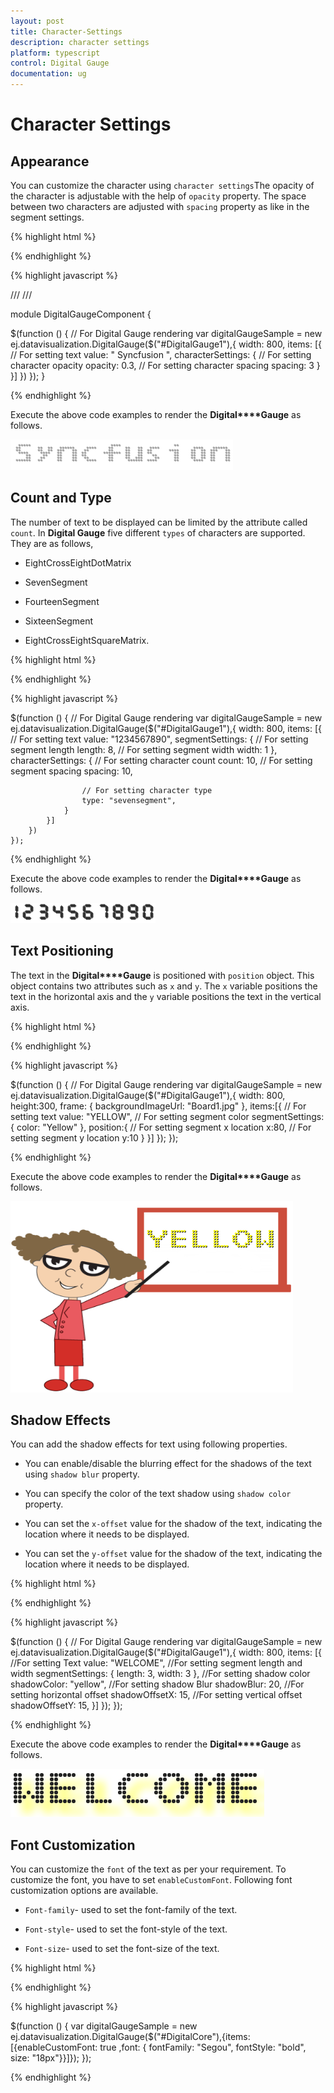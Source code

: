 ```yaml
---
layout: post
title: Character-Settings
description: character settings
platform: typescript
control: Digital Gauge
documentation: ug
---
```


# Character Settings

## Appearance

You can customize the character using `character settings`The opacity of the character is adjustable with the help of `opacity` property. The space between two characters are adjusted with `spacing` property as like in the segment settings.

{% highlight html %}

<div id="DigitalGauge1"></div>

{% endhighlight %}

{% highlight javascript %}

/// <reference path="../tsfiles/jquery.d.ts"></reference>
/// <reference path="../tsfiles/ej.web.all.d.ts"></reference>

module DigitalGaugeComponent {

  $(function () {
        // For Digital Gauge rendering
       var digitalGaugeSample = new ej.datavisualization.DigitalGauge($("#DigitalGauge1"),{
            width: 800,
            items: [{
                // For setting text
                value: " Syncfusion ",
                characterSettings: {
                    // For setting character opacity
                    opacity: 0.3,
                    // For setting character spacing
                    spacing: 3
                }
            }]
        })
    });
}

{% endhighlight %}

Execute the above code examples to render the **Digital****Gauge** as follows.

![](Character-Settings_images/Character-Settings_img1.png)

## Count and Type

The number of text to be displayed can be limited by the attribute called `count`. In **Digital Gauge** five different `types` of characters are supported. They are as follows, 

  * EightCrossEightDotMatrix

  * SevenSegment

  * FourteenSegment

  * SixteenSegment 

  * EightCrossEightSquareMatrix.


{% highlight html %}

<div id="DigitalGauge1"></div>

{% endhighlight %}

{% highlight javascript %}

  $(function () {
        // For Digital Gauge rendering
       var digitalGaugeSample = new ej.datavisualization.DigitalGauge($("#DigitalGauge1"),{
            width: 800,
            items: [{
                // For setting text
                value: "1234567890",
                segmentSettings: {
                    // For setting segment length
                    length: 8,
                    // For setting segment width
                    width: 1
                },
                characterSettings: {
                    // For setting character count
                    count: 10,
                    // For setting segment spacing
                    spacing: 10,

                    // For setting character type
                    type: "sevensegment",
                }
            }]
        })
    });


{% endhighlight %}

Execute the above code examples to render the **Digital****Gauge** as follows.

![](Character-Settings_images/Character-Settings_img2.png)

## Text Positioning

The text in the **Digital****Gauge** is positioned with `position` object. This object contains two attributes such as `x` and `y`. The `x` variable positions the text in the horizontal axis and the `y` variable positions the text in the vertical axis.

{% highlight html %}

<div id="DigitalGauge1"></div>

{% endhighlight %}

{% highlight javascript %}

  $(function () {
        // For Digital Gauge rendering
        var digitalGaugeSample = new ej.datavisualization.DigitalGauge($("#DigitalGauge1"),{
            width: 800,
            height:300,
            frame: {
                backgroundImageUrl: "Board1.jpg"
            },
            items:[{
                // For setting text
                value: "YELLOW",
                // For setting segment color
                segmentSettings: { color: "Yellow" },
                position:{
                    // For setting segment x location
                    x:80,
                    // For setting segment y location
                    y:10
                }
            }]
        });
    });


{% endhighlight %}

Execute the above code examples to render the **Digital****Gauge** as follows.


![](Character-Settings_images/Character-Settings_img3.png)

## Shadow Effects

You can add the shadow effects for text using following properties.

* You can enable/disable the blurring effect for the shadows of the text using `shadow blur` property.

* You can specify the color of the text shadow using `shadow color` property.

* You can set the `x-offset` value for the shadow of the text, indicating the location where it needs to be displayed.

* You can set the `y-offset` value for the shadow of the text, indicating the location where it needs to be displayed.

{% highlight html %}

<div id="DigitalGauge1"></div>

{% endhighlight %}

{% highlight javascript %}

 $(function () {
        // For Digital Gauge rendering
       var digitalGaugeSample = new ej.datavisualization.DigitalGauge($("#DigitalGauge1"),{
            width: 800,
            items: [{
                //For setting Text
                value: "WELCOME",
                //For setting segment length and width
                segmentSettings: {
                    length: 3,
                    width: 3
                },
                //For setting shadow color
                shadowColor: "yellow",
                //For setting shadow Blur
                shadowBlur: 20,
                //For setting horizontal offset
                shadowOffsetX: 15,
                //For setting vertical offset
                shadowOffsetY: 15,
            }]
        });
    });

{% endhighlight %}

Execute the above code examples to render the **Digital****Gauge** as follows.

![](Character-Settings_images/Character-Settings_img4.png)

## Font Customization

You can customize the `font` of the text as per your requirement. To customize the font, you have to set `enableCustomFont`. Following font customization options are available.

* `Font-family`- used to set the font-family of the text.

* `Font-style`- used to set the font-style of the text.

* `Font-size`- used to set the font-size of the text.

{% highlight html %}

<div id="DigitalCore"></div> 

{% endhighlight %}

{% highlight javascript %}
 
$(function () {
  var digitalGaugeSample = new ej.datavisualization.DigitalGauge($("#DigitalCore"),{items: [{enableCustomFont: true ,font: { fontFamily: "Segou", fontStyle: "bold", size: "18px"}}]});
});

{% endhighlight %}

